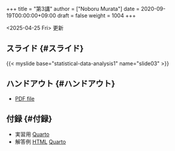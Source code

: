 +++
title = "第3講"
author = ["Noboru Murata"]
date = 2020-09-19T00:00:00+09:00
draft = false
weight = 1004
+++

<span class="timestamp-wrapper"><span class="timestamp">&lt;2025-04-25 Fri&gt; </span></span> 更新


## スライド {#スライド}

{{< myslide base="statistical-data-analysis1" name="slide03" >}}


## ハンドアウト {#ハンドアウト}

-   [PDF file](https://noboru-murata.github.io/statistical-data-analysis1/pdfs/slide03.pdf)


## 付録 {#付録}

-   実習用 [Quarto](https://raw.githubusercontent.com/noboru-murata/statistical-data-analysis1/refs/heads/master/docs/code/practice03.qmd)
-   解答例 [HTML](https://noboru-murata.github.io/statistical-data-analysis1/code/sample-code03.html) [Quarto](https://raw.githubusercontent.com/noboru-murata/statistical-data-analysis1/refs/heads/master/docs/code/sample-code03.qmd)
